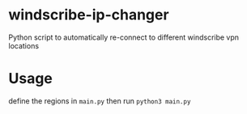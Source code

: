# windscribe-ip-changer
Python script to automatically re-connect to different windscribe vpn locations

# Usage
define the regions in ```main.py``` then run ```python3 main.py```

